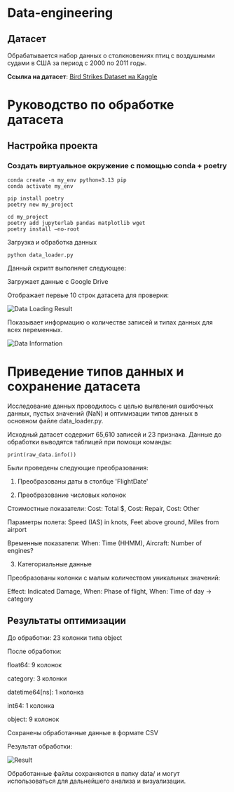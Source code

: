 # Data-engineering
## Датасет
Обрабатывается набор данных о столкновениях птиц с воздушными судами в США за период с 2000 по 2011 годы.

**Ссылка на датасет**: [Bird Strikes Dataset на Kaggle](https://www.kaggle.com/datasets/breana/bird-strikes)
# Руководство по обработке датасета

## Настройка проекта
### Создать виртуальное окружение с помощью  conda + poetry
```
conda create -n my_env python=3.13 pip
conda activate my_env

pip install poetry
poetry new my_project

cd my_project
poetry add jupyterlab pandas matplotlib wget
poetry install —no-root
```
Загрузка и обработка данных

```python data_loader.py```

Данный скрипт выполняет следующее:

Загружает данные с Google Drive

Отображает первые 10 строк датасета для проверки:

![Data Loading Result](DataLoadingResult.JPG)

Показывает информацию о количестве записей и типах данных для всех переменных.

![Data Information](Data_inf.PNG)

# Приведение типов данных и сохранение датасета
Исследование данных проводилось с целью выявления ошибочных данных, пустых значений (NaN) и оптимизации типов данных в основном файле data_loader.py.

Исходный датасет содержит 65,610 записей и 23 признака. Данные до обработки выводятся таблицей при помощи команды:

```
print(raw_data.info())
```

Были проведены следующие преобразования:

1. Преобразованы даты в столбце 'FlightDate'

2. Преобразование числовых колонок

Стоимостные показатели: Cost: Total $, Cost: Repair, Cost: Other

Параметры полета: Speed (IAS) in knots, Feet above ground, Miles from airport

Временные показатели: When: Time (HHMM), Aircraft: Number of engines?

3. Категориальные данные

Преобразованы колонки с малым количеством уникальных значений:

Effect: Indicated Damage, When: Phase of flight, When: Time of day → category

## Результаты оптимизации

До обработки: 23 колонки типа object

После обработки:

float64: 9 колонок

category: 3 колонки

datetime64[ns]: 1 колонка

int64: 1 колонка

object: 9 колонок

Сохранены обработанные данные в формате CSV

Результат обработки:

![Result](result.PNG)

Обработанные файлы сохраняются в папку data/ и могут использоваться для дальнейшего анализа и визуализации.


